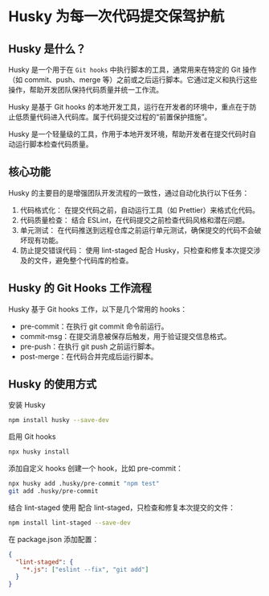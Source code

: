 # Husky 为每一次代码提交保驾护航

## Husky 是什么？

Husky 是一个用于在 `Git hooks` 中执行脚本的工具，通常用来在特定的 Git 操作（如 commit、push、merge 等）之前或之后运行脚本。它通过定义和执行这些操作，帮助开发团队保持代码质量并统一工作流。

Husky 是基于 Git hooks 的本地开发工具，运行在开发者的环境中，重点在于防止低质量代码进入代码库。属于代码提交过程的“前置保护措施”。

Husky 是一个轻量级的工具，作用于本地开发环境，帮助开发者在提交代码时自动运行脚本检查代码质量。

## 核心功能

Husky 的主要目的是增强团队开发流程的一致性，通过自动化执行以下任务：

1. 代码格式化：
  在提交代码之前，自动运行工具（如 Prettier）来格式化代码。
1. 代码质量检查：
  结合 ESLint，在代码提交之前检查代码风格和潜在问题。
1. 单元测试：
  在代码推送到远程仓库之前运行单元测试，确保提交的代码不会破坏现有功能。
1. 防止提交错误代码：
  使用 lint-staged 配合 Husky，只检查和修复本次提交涉及的文件，避免整个代码库的检查。

## Husky 的 Git Hooks 工作流程

Husky 基于 Git hooks 工作，以下是几个常用的 hooks：

- pre-commit：在执行 git commit 命令前运行。
- commit-msg：在提交消息被保存后触发，用于验证提交信息格式。
- pre-push：在执行 git push 之前运行脚本。
- post-merge：在代码合并完成后运行脚本。

## Husky 的使用方式

安装 Husky

```sh
npm install husky --save-dev
```

启用 Git hooks

```sh
npx husky install
```

添加自定义 hooks
创建一个 hook，比如 pre-commit：

```sh
npx husky add .husky/pre-commit "npm test"
git add .husky/pre-commit
```

结合 lint-staged 使用
配合 lint-staged，只检查和修复本次提交的文件：

```sh
npm install lint-staged --save-dev
```

在 package.json 添加配置：

```json
{
  "lint-staged": {
    "*.js": ["eslint --fix", "git add"]
  }
}
```
